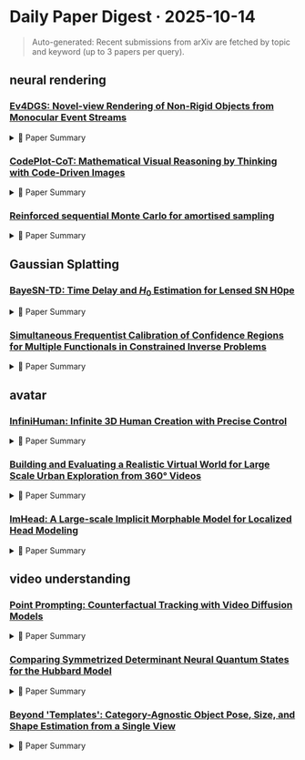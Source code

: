 # Daily Paper Digest · 2025-10-14
> Auto-generated: Recent submissions from arXiv are fetched by topic and keyword (up to 3 papers per query).

## neural rendering

### [Ev4DGS: Novel-view Rendering of Non-Rigid Objects from Monocular Event Streams](http://arxiv.org/pdf/2510.11717v1)


<!--break-out-of-list-->
<details markdown="1">
<summary>📄 Paper Summary </summary>

### 1. Task / Problem
- Novel-view rendering from monocular event streams

### 2. Motivation & Gaps
- The paper addresses the challenge of rendering non-rigid objects using monocular event streams, which provide limited information about changes in luminance.

- **Related work challenges:**
  - Neural Radiance Fields (NeRF): Long training and rendering time.
  - 3D Gaussian Splatting (3DGS): Requires RGB images as input, which can be a practical limitation.
  - EvDNeRF: Requires known event streams and uses D-NeRF as the backbone, limiting its applicability.
  - DE-NeRF: Requires RGB image input in addition to event streams, which is a limitation for monocular event-based methods.
  - NPGs: Focuses on rigid object shapes and does not accommodate non-rigid deformations effectively.
  - 3DGS: Assumes static scenes and fails to restore dynamic parts.
  - Deformable-3DGS (D3DGS): Performs comparably but struggles with details in rapidly moving objects.
  - E2VID: Reconstructed frames often differ in background color, impacting evaluation.
  - E2VID: Often fails to produce high-quality binary masks, affecting the final reconstruction results.
  - Snake: While effective, it still produces inferior results compared to ground-truth binary masks.
  - EventNeRF: Limited ability to estimate absolute luminance values from event data.
  - ESIM: Only simulates greyscale events, complicating the generation of RGB events.
  - D-nerf: Challenges in rendering dynamic scenes accurately from event data.

### 3. Core Idea
- The proposed method utilizes a combination of coarse and fine training stages to optimize parameters in 3D Gaussians for rendering non-rigid objects from monocular event streams.

### 4. Method
- **Pipeline**: The method consists of a coarse stage followed by a fine stage, optimizing the model parameters iteratively.
- **Architecture / Loss / Training**: Uses a cosine annealing scheduler for learning rates and applies color correction to align rendered images with ground truth.
- **Complexity / Resources**: Experiments conducted on NVIDIA Quadro GV100, with full reconstruction taking approximately 4 hours.

### 5. Experiments
- **Datasets & Metrics**: Synthetic dataset created using Blender for RGB frames and real dataset recorded with a DA VIS 346 MONO event camera and GoPro HERO10 Black for evaluation.
- **Baselines**: 3D Gaussian Splatting (3DGS), 3DGS, D-nerf, DE-NeRF, Deformable-3DGS (D3DGS), E2VID, E2VID+SAM, ESIM, EvDNeRF, EventNeRF, Ground-truth binary masks, NPGs, Neural Radiance Fields (NeRF), Snake
- **Main Results**: The proposed method shows improved rendering quality compared to baseline methods, particularly in handling non-rigid objects.
- **Ablations**: Ablation studies were conducted to evaluate the impact of different components of the model on rendering performance.
- **Limitations / Stress Tests**: The method's reliance on event data limits its ability to estimate absolute luminance, which may affect evaluation metrics.

### 6. Takeaways
- **Pros**: First approach for novel-view rendering of non-rigid scenes from monocular event cameras., Enables self-supervised learning with only event streams., Employs a coarse deformation model tailored to the event-based setting.
- **Cons**: The problem remains ill-posed due to non-rigid object shape changes., Requires new synthetic and real sequences for evaluation.
- **Future Work**: Further exploration of event-based methods for dynamic scenes., Development of more robust models for non-rigid reconstruction.

</details>

### [CodePlot-CoT: Mathematical Visual Reasoning by Thinking with Code-Driven Images](http://arxiv.org/pdf/2510.11718v1)


<!--break-out-of-list-->
<details markdown="1">
<summary>📄 Paper Summary </summary>

### 1. Task / Problem
- Dataset Collection and Evaluation

### 2. Motivation & Gaps
- The Math-VR dataset aims to provide a rich resource for evaluating multimodal mathematical reasoning by collecting a diverse set of secondary school-level mathematical problems and their solutions.

- **Related work challenges:**
  - Visual Chain-of-Thought (Visual CoT): Breaks down in the context of mathematics problems that demand high precision.
  - Existing LLMs and VLMs: Constrained to text-only reasoning chains, leading to redundant and incorrect reasoning.
  - Unified multimodal models: Lack the necessary precision and controllability for tasks requiring visual reasoning.
  - Math-500: Primarily evaluates models’ textual reasoning abilities.
  - MathVista: Focuses on visual perception without integrating visual thoughts into reasoning.
  - MATH-Vision: Incorporates image-based questions but still relies on text-only reasoning.
  - Existing benchmarks for mathematical reasoning: Lack of multimodal questions that integrate visual and textual reasoning.
  - Visual CoT: Difficulties in satisfying strict geometric constraints in mathematical contexts.
  - Image generation models: Inability to accurately represent structured geometric information.
  - Gemini-2.5-Pro: Fails on approximately one-third of the benchmark problems.
  - Bagel-Zebra-CoT: Provides only modest gains due to poor controllability and low geometric precision.
  - Qwen2.5-VL-72B: Exhibits low answer correctness on Math-VR benchmark.
  - Qwen-2.5VL-3B: Inability to incorporate visual information in text-only reasoning.
  - Bagel: Underperformance in comparison to code-driven reasoning methods.
  - Mathvista: Evaluating mathematical reasoning of foundation models in visual contexts: Limited datasets for multimodal reasoning in mathematics.
  - Visual COT: Advancing multi-modal language models with a comprehensive dataset: Existing datasets lack comprehensive coverage of multimodal reasoning tasks.
  - Mathcoder: Seamless code integration in LLMs for enhanced mathematical reasoning: Challenges in integrating visual and textual reasoning in mathematical contexts.
  - N/A: N/A
  - N/A: N/A
  - N/A: N/A

### 3. Core Idea
- To create a dataset that includes approximately 900k secondary school-level mathematical problems with corresponding images and solutions, facilitating the evaluation of multimodal reasoning capabilities in language models.

### 4. Method
- **Pipeline**: The dataset was created by collecting problems, labeling images, extracting text, and standardizing the format using GPT-4.1.
- **Architecture / Loss / Training**: Loss is assigned to the textual reasoning chain and generated code, with no loss applied to rendered images.
- **Complexity / Resources**: The dataset includes 178,150 bilingual question-solution pairs, with a focus on multimodal questions.

### 5. Experiments
- **Datasets & Metrics**: The dataset comprises approximately 90k unique questions covering a wide range of types, including both single-part and multi-part questions.
- **Baselines**: Bagel-Thinking-with-image, Claude-Sonnet-4, CodePlot-CoT, Existing mathematical reasoning benchmarks, G-LLaVA, GPT-4.1, Gemini-2.5-Pro, MA VIS, Math-LLaVA, Mathcoder, Mathvista, Multimodal (MathVista), N/A, Nano Banana, Qwen-2.5VL-3B-Text-Tune, Text-centric (MATH-500), Visual COT, Visual Reasoning (Our Math-VR)
- **Main Results**: The dataset shows a distribution of 29% text questions and 71% multimodal questions, with various question types and lengths.
- **Ablations**: Two sets of ablation experiments were conducted comparing code-driven reasoning to text-only and direct image generation methods.
- **Limitations / Stress Tests**: Due to the limitations of data scale and model size, our MatPlotCode has not yet achieved a 100% fidelity rate on images-to-code conversion.

### 6. Takeaways
- **Pros**: Introduces a new paradigm for multimodal mathematical reasoning., Provides the first large-scale dataset and comprehensive benchmark for visual reasoning in mathematics., Demonstrates significant improvements over existing models.
- **Cons**: Requires high precision in code generation which may be challenging., Existing models struggle with direct image generation.
- **Future Work**: Explore further improvements in code generation accuracy., Investigate additional applications of the CodePlot-CoT paradigm., Enhance the dataset with more complex mathematical problems.

</details>

### [Reinforced sequential Monte Carlo for amortised sampling](http://arxiv.org/pdf/2510.11711v1)


<!--break-out-of-list-->
<details markdown="1">
<summary>📄 Paper Summary </summary>

### 1. Task / Problem
- Biochemical Sequence Design

### 2. Motivation & Gaps
- The proposed importance-weighted experience replay and SMC scheme significantly improve the results, but there is still substantial room for improvement.

- **Related work challenges:**
  - Markov chain Monte Carlo (MCMC) methods: Require a large number of steps to produce low-variance estimators.
  - Amortised sampling with neural networks: May fail to converge to the target distribution due to insufficient model capacity.
  - Diffusion models: Trained to maximise a variational bound, which may not directly address sampling from complex distributions.
  - Richter et al. (2024): N/A
  - Gritsaev et al. (2025): N/A
  - Blessing et al. (2025): N/A
  - Del Moral et al., 2006: Convergence of empirical approximation to target distribution.
  - Cappé et al., 2004; Cornuet et al., 2012; Bugallo et al., 2017; Elvira and Chouzenoux, 2022: Refining proposal kernels based on current population of particles.
  - Wu et al., 2025: Training the sampler with off-policy samples from SMC.
  - Martino et al. (2018a): High variance in importance weights leading to instability in training.
  - El-Laham et al. (2018): Bias introduced by adaptive importance weight tempering.
  - Kong (1992): Degeneracy in effective sample size (ESS) affecting sample diversity.
  - Doucet et al., 2022: Existing methods struggle with mode collapse and inefficiencies in sampling.
  - Chen et al., 2025: Previous approaches do not effectively combine amortised sampling with Monte Carlo methods.
  - Albergo and Vanden-Eijnden, 2025: Lack of robust training methods for complex target distributions.
  - Doucet et al., 2022: N/A
  - Chen et al., 2025: N/A
  - Albergo and Vanden-Eijnden, 2025: N/A
  - N/A: N/A
  - N/A: N/A
  - Hinton, 2002: High variance issue in REINFORCE estimator.
  - Bengio et al., 2021, 2023: Double-counting problem when multiple action sequences lead to the same object.
  - Deleu et al., 2022: Need for improved sample efficiency and target approximation in off-policy training.
  - Vargas et al. (2024): Coupling to a specialised training objective.
  - Chen et al. (2025): Coupling to a specialised training objective.
  - Albergo and Vanden-Eijnden (2025): Coupling to a specialised training objective.
  - Lew et al. (2023): Sampling intractable posterior distributions under language model priors.
  - Loula et al. (2025): Sampling intractable posterior distributions under language model priors.
  - Zhang and Chen (2022): The default approach for expressing drift in diffusion samplers is limited.
  - Máté and Fleuret (2023): Geometric interpolation methods may not effectively set intermediate targets.
  - Chen et al. (2025): Existing metrics for evaluating sampling methods may not be suitable under certain conditions.
  - Chen et al. (2025): Reported the best performance observed during the training process, which may not reflect the true model performance.
  - Vargas et al. (2023): Existing methods may not effectively handle the time-reversal of diffusion processes.
  - Sendera et al. (2024): Gradient-free settings may lack powerful gradient guidance.
  - Midgley et al. (2023): Previous methods struggled with numerical errors and instability during optimization.
  - Zhang and Chen (2022): Lack of gradient information in training schemes.
  - Kim et al. (2025c): Need for more powerful MCMC algorithms to enhance performance.
  - Shen et al. (2023): Using advanced network architectures and finer discretisation steps.
  - Kim et al. (2024b): Incorporating other learning objectives such as likelihood maximisation.
  - Bengio et al. (2021): Employing more powerful MCMC algorithms.

### 3. Core Idea
- The use of importance-weighted experience replay techniques to improve mode coverage in biochemical sequence design tasks.

### 4. Method
- **Pipeline**: The method involves generating string representations of molecular graphs and DNA/RNA sequences, followed by training using specific reward functions.
- **Architecture / Loss / Training**: MLP as a backbone architecture with specific hidden dimensions and training using Adam and SGD optimizers.
- **Complexity / Resources**: Training for 3,000 to 6,000 epochs with a batch size of 100 and a buffer size of 100,000.

### 5. Experiments
- **Datasets & Metrics**: The experiments were conducted on QM9, sEH, TFbind8, and L14-RNA1 tasks, measuring metrics like ELBO, EUBO, and Pearson correlation.
- **Baselines**: Amortised methods, Buf, CMCD with KL or log-variance losses, DDS, L SubTB-λ, L-Buf, LV, MaxEnt RL algorithms, Monte Carlo methods, N/A, PIS, Previous amortised sampling methods, R-Buf, REINFORCE, SCLD, SMC with Hamiltonian Monte Carlo (SMC-HMC), SMC with random-walk Metropolis (SMC-RWM), SMC-RWM, Standard diffusion samplers, SubTB, TB, TB + Buf, TB + IW-Buf, log-variance (LV), on-policy training algorithms, replay buffers with other prioritisation strategies, ϵ-exploration
- **Main Results**: IW-Buf improves mode coverage and yields comparable or superior results to baselines in various metrics.
- **Ablations**: Ablation studies indicated that smaller subtrajectory lengths generally yield better results.
- **Limitations / Stress Tests**: The method showed sensitivity to hyperparameters, particularly the off-policy ratio and subtrajectory length.

### 6. Takeaways
- **Pros**: Improved target distribution approximation., Enhanced training stability., Combines strengths of both amortised and Monte Carlo methods.
- **Cons**: Potential failure to converge due to insufficient model capacity., Complexity in training procedures., Dependence on the quality of historical samples.
- **Future Work**: Explore further integration of RL techniques., Investigate scalability to higher dimensions., Develop more robust training methodologies.

</details>

## Gaussian Splatting

### [BayeSN-TD: Time Delay and $H_0$ Estimation for Lensed SN H0pe](http://arxiv.org/pdf/2510.11719v1)


<!--break-out-of-list-->
<details markdown="1">
<summary>📄 Paper Summary </summary>

### 1. Task / Problem
- Time Delay Estimation

### 2. Motivation & Gaps
- The primary motivation for the development of this model was for analysis of glSNe Ia serendipitously discovered by JWST, such as SN H0pe and SN Encore, given the late phase coverage of these observations.

- **Related work challenges:**
  - Refsdal (1964): Measuring the Hubble constant using time delays between multiple images of a gravitationally lensed supernova.
  - Ding et al. (2021): The fading nature of supernovae makes them more difficult to discover compared to lensed quasars.
  - Kelly et al. (2023): Only a small number of gravitationally lensed supernovae have been observed, limiting the data available for analysis.
  - Pierel et al. (2024a): Limited photometric data available significantly after peak for SN H0pe.
  - Hayes et al. (2024): Need for a template-independent method for time-delay inference.
  - Huber et al. (2022): Incorporating the effect of chromatic microlensing in time-delay estimation.
  - Pierel et al. (2024a): Lack of coverage of SN Ia SED models at later phases, especially in NIR wavelengths.
  - Mandel et al. (2022): N/A
  - Thorp et al. (2021): N/A
  - Dobler & Keeton 2006: Understanding the unique light paths and their effects on time-delay measurements.
  - Goldstein et al. 2018: Incorporating microlensing effects into time-delay analysis.
  - Hayes et al. 2024: Modeling the time-varying magnification due to microlensing.
  - Grayling et al. (2024): Previous models did not adequately account for microlensing effects in time-delay estimation.
  - Guy et al. (2007): Existing SED models may not accurately represent the true properties of SNe Ia.
  - Piere et al. (2021): Simulations used for testing may not align with the empirical models applied in real observations.
  - Pierel et al. (2021): Demonstrating well-calibrated uncertainties in time-delay recovery.
  - Arendse et al. (2024): Incorporating chromatic treatment of microlensing in simulations.
  - Kromer & Sim (2009): Combining microlensing maps with SN Ia explosion models.
  - Pierel et al. (2024a): Differences in methodology for fitting observations in color space versus light curve space.
  - Pierel et al. (2024a): Insensitivity to achromatic microlensing due to fitting in colour space rather than photometry.
  - Ward et al. (2023): Utilization of a phase-extended version of the BayeSN model which may not capture the full complexity of the data.
  - N/A: The exact cause of discrepancies in time delay estimates remains uncertain.
  - Pierel et al. (2024a): The previous work adapted the BayeSN model within the SNTD framework, which may not account for residual intrinsic chromatic scatter effectively.
  - Grayling et al. (2024): The challenge lies in marginalizing over the population distribution of residual intrinsic scatter, which was excluded in previous analyses.
  - Pascale et al. (2025): Combining lens models with time delay constraints without bias corrections.
  - Agrawal et al. (2025): Exploring the consistency of lens models with magnification constraints.
  - Chen et al. (2024): Incorporating spectroscopic data to improve precision in H0 estimation.
  - Pascale et al. (2025): Overestimation of absolute magnifications of SN H0pe.
  - Chen et al. (2024): Incorporating spectroscopic analysis to improve constraints.
  - Agrawal et al. (2025): Need for precise constraints on H0 to address the Hubble tension.
  - Pierel et al. (2024a): Inconsistency in inferred time-delays between analyses.
  - Pascale et al. (2025): Combining different lens models to obtain H0 constraints.
  - Chen et al. (2024): Need for more precise photometry and lens modeling.
  - Pierel et al. (2024a): Applied a version of the model which incorporated U-band data and covered phases out to +50 days, relying on linear extrapolation for later phases.
  - Ward et al. (2023): Previous model lacked sufficient phase coverage and reliability at later phases.

### 3. Core Idea
- A new, phase-extended version of the BayeSN model that improves reliability at later phases and maintains wavelength coverage.

### 4. Method
- **Pipeline**: The new BayeSN model was trained to extend phase coverage and improve reliability without relying on extrapolation.
- **Architecture / Loss / Training**: Trained on data out to phases as late as +85 days, though training data becomes scarce at these later phases.
- **Complexity / Resources**: Increased training sample at later phases would be valuable to improve the reliability of SED models.

### 5. Experiments
- **Datasets & Metrics**: Simulations based on an alternative SED model, SALT.
- **Baselines**: Agrawal et al. (2025), BayeSN, BayeSN model, BayeSN-TD, Chen et al. (2024), Mandel et al. (2022), Pascale et al. (2025), Pierel et al. (2024a), Previous microlensing treatments, SALT, SALT SED model, SALT model, SNTD, SNTD framework, Standard BayeSN model, Thorp et al. (2021), W22x model from Ward et al. (2023), Ward et al. (2023)
- **Main Results**: The new model demonstrates much more physical behavior at later times, aligning with expected linear decline in magnitude space.
- **Ablations**: Testing the model's performance with and without the microlensing treatment.
- **Limitations / Stress Tests**: The model likely becomes increasingly less reliable at later phases due to scarce training data.

### 6. Takeaways
- **Pros**: BayeSN-TD provides robust inference of time delays and uncertainties., The model is validated against simulations with different SED models., It will be a valuable tool for future analyses of gravitationally lensed supernovae.
- **Cons**: The fading nature of supernovae makes them harder to discover., Only a limited number of glSNe have been observed., Current estimates of H0 are not precise enough to resolve the Hubble tension.
- **Future Work**: Upcoming analyses with more accurate photometry will strengthen constraints on H0., Further development of the BayeSN-TD model may improve its applicability., Exploration of additional gravitationally lensed supernovae could provide more data.

</details>

### [Simultaneous Frequentist Calibration of Confidence Regions for Multiple Functionals in Constrained Inverse Problems](http://arxiv.org/pdf/2510.11708v1)


<!--break-out-of-list-->
<details markdown="1">
<summary>📄 Paper Summary </summary>

### 1. Task / Problem
- Develop a framework for confidence regions in linear inverse problems with constraints

### 2. Motivation & Gaps
- This work has been motivated by inverse problems in the physical sciences, with potential applications in the general statistical literature on constrained and shape-restricted methods.

- **Related work challenges:**
  - Simultaneous Strict Bounds (SSB) method: This method often yields overly conservative regions that are larger than necessary due to its requirement to be valid for any possible functional.
  - Burrus conjecture: Proposed a less conservative calibration for single-functional intervals under non-negativity constraints, which remained unresolved for a long time.
  - Burrus conjecture: Proposed a less conservative calibration for single-functional intervals, which remained unresolved for decades.
  - Constrained inference literature: Heavily relies on specific hypothesis test frameworks that may not apply to the methods discussed in this work.
  - Universal inference: Relying on data splitting, which is often prohibited in scientific scenarios motivating this work.
  - N/A: N/A
  - N/A: N/A
  - Burrus conjecture: Claimed confidence level not reduced with extra constraints, later disproven.
  - Rust and O’Leary (1986): Proposed practical algorithm based on the dualization of optimization problems.
  - Tenorio et al. (2007): Provided counterexample to the conjecture, later disproven.
  - [2]: Prior works had limited coverage guarantees only for preconstructed confidence sets.
  - [28]: Computing the necessary quantities for uniform calibration can be computationally challenging.
  - Burrus unconstrained (1964): No optimal coverage
  - Burrus constrained (1964): No optimal coverage
  - Rust and Burrus (1972): Optimal coverage not guaranteed
  - N/A: N/A
  - N/A: N/A
  - N/A: N/A
  - N/A: N/A
  - Previous TFM reduction methods: Limited to single-functional cases and do not adequately handle multiple functionals or box constraints.
  - N/A: N/A
  - Simultaneous Strict Bounds (SSB) method: Constructing confidence regions that are both accurate and computationally efficient.
  - Bonferroni-corrected product of intervals: Achieving joint coverage while maintaining computational feasibility.
  - Previous studies on likelihood ratio test statistics: Difficulty in solving chance-constrained problems (CCP) and ensuring valid quantiles.
  - Research on convex approximations of CCP: Finding test statistics that yield easily solvable CCPs.
  - Exploration of finite-sample confidence envelopes: Limited understanding of maximizing quantile functions and their calibration.
  - [7] explores finite-sample confidence envelopes for densities that are known to be monotonic or have kmodes relative to a positive weight function.: The confidence envelopes rely on simultaneous confidence sets of the distribution, which may be conservative.
  - [26] approaches Type A and B problems in constrained inference literature.: These approaches may not address scenarios outside of Type A and B problems.

### 3. Core Idea
- The approach could reduce the conservatism inherent in confidence bands constructed in a strict bounds approach.

### 4. Method
- **Pipeline**: The framework includes practical high-dimensional methods such as refined TFM reductions and multi-functional generalizations.
- **Architecture / Loss / Training**: The analysis establishes convexity and recession-monotonicity for specific statistics, improving classical bounds.
- **Complexity / Resources**: The methods developed are computationally intensive but provide optimal global thresholds for nonnegative problems.

### 5. Experiments
- **Datasets & Metrics**: Empirical coverage and area distributions were evaluated using simulations with N=10^5 samples.
- **Baselines**: Bonferroni x, Bonferroni-corrected intervals, Classical SSB methods, Existing optimization-based methods with known coverage guarantees, N/A, QuantileZero mu, QuantileZero x, SSB mu, SSB x, Simultaneous Strict Bounds (SSB), Simultaneous Strict Bounds (SSB) method, Single-functional TFM reduction methods, Standard statistical methods for confidence interval estimation, λ1, λ2_c, λ2_u
- **Main Results**: The proposed methods showed improved coverage probabilities and area distributions compared to traditional methods.
- **Ablations**: Further analysis is needed to explore the impact of different configurations of test statistics.
- **Limitations / Stress Tests**: The study acknowledges the challenges in verifying the validity of quantiles and the complexity of CCPs.

### 6. Takeaways
- **Pros**: Improved calibration constants leading to smaller confidence regions., Ability to capture functional dependence structure in confidence regions., Generalization beyond Gaussian error distributions.
- **Cons**: The method may not achieve global optimality among all conceivable methods., Complexity in implementation due to the need for convex optimization., Potential challenges in extending the method to more complex constraints.
- **Future Work**: Exploration of additional types of constraints beyond those discussed., Investigation of the method's performance in high-dimensional settings., Development of more efficient algorithms for practical applications.

</details>

## avatar

### [InfiniHuman: Infinite 3D Human Creation with Precise Control](http://arxiv.org/pdf/2510.11650v1)


<!--break-out-of-list-->
<details markdown="1">
<summary>📄 Paper Summary </summary>

### 1. Task / Problem
- 3D human generation and reconstruction

### 2. Motivation & Gaps
- The paper addresses the need for generating high-quality 3D human models using multi-modal inputs, including text, SMPL normal maps, and clothing images.

- **Related work challenges:**
  - Score Distillation Sampling (SDS): Long optimization times, limited visual fidelity, and lack of precise control over attributes.
  - Liao et al. 2025: Limited controllability in generating avatars from images.
  - Cao et al. 2023: Inability to condition on detailed clothing items.
  - Zhuang et al. 2025: View inconsistencies and lack of true 3D geometry in generated images.
  - FLUX: Produces images with dramatic perspective and complex lighting, which are suboptimal for 3D reconstruction tasks.
  - OminiControl: Requires paired image-scan training data for clothing extraction.
  - NLF: Aligning SMPL parameters accurately with both overall pose and pixel-level features.
  - MVDream: Low-resolution constraints leading to blurry detailed features.
  - Gen-Schnell: Fast generation but lacks high fidelity in details.
  - Gen-HRes: Requires longer processing time for high-resolution outputs.
  - MVDream: Limited generation speed and quality compared to optimization-based methods.
  - SPAD: Requires significant time for generation despite achieving higher quality.
  - DreamAvatar: Optimization-based methods suffer from unnatural saturation and alignment issues.
  - Gen-Schnell: Cannot generate faithful details such as face due to low resolution.
  - Existing avatar generation methods: Limited in visual quality and speed compared to the proposed method.
  - Multi-view mesh carving: Can cause texture artifacts in self-occluded parts of the avatar.
  - HumanNorm, CVPR2024: wrong color, unnatural limb, wrong geometry
  - HumanGaussian, CVPR2024: wrong color, degenerating geometry
  - AvatarVerse, AAAI2024: wrong color, unnatural saturation
  - InfiniHuman-GenHRes: Janus Problem, incorrect color, geometry artifacts
  - DreamAvatar, CVPR2024: failed to generate avatar
  - FLUX: Complex lighting degrading multi-view generation
  - OpenPose: Real-time multi-person 2D pose estimation limitations
  - AvatarCLIP: Zero-shot text-driven generation limitations
  - HumanRF: High-Fidelity Neural Radiance Fields for Humans in Motion: Achieving high fidelity in dynamic human representations.
  - 3D Gaussian Splatting for Real-Time Radiance Field Rendering: Real-time rendering of complex 3D scenes.
  - CLIP-Actor: Text-Driven Recommendation and Stylization for Animating Human Meshes: Integrating text-driven methods with 3D human animation.
  - DreamFusion and its variants: SDS-based methods often suffer from slow convergence and visual artifacts such as over-smoothed textures or structural inaccuracies.
  - Chupa: Fails to generalize to complex text prompts and does not support specific clothing images as conditioning input.
  - IDOL dataset: Generated results often exhibit noticeable view inconsistencies and temporal artifacts.
  - IDOL [Zhuang et al. 2025]: Generated results often exhibit noticeable view inconsistencies and temporal artifacts due to the neighbor-only attention mechanism.
  - IDOL Dataset: Achieving better visual realism and multi-view consistency.
  - MVDream: Handling wrong geometry in 3D rendering.
  - MVDream: Originally designed to condition only on text, lacking support for additional modalities like clothing images.
  - PSHuman: Generates single blurry head-view images instead of high-resolution multi-view images.
  - OminiControl2: Difficulty in fusing spatially aligned and non-aligned conditions for image generation.
  - PSHuman: Limited to low-resolution single head view generation.
  - Human-3Diffusion: Inconsistency between orthographic and perspective image generation.

### 3. Core Idea
- The proposed method enhances 3D human generation by fine-tuning a multi-view diffusion model to incorporate additional modalities, improving realism and detail in generated images.

### 4. Method
- **Pipeline**: The pipeline involves fine-tuning a multi-view diffusion model on a dataset of human scans and using a Splat Decoder for 3D Gaussian Splat representations.
- **Architecture / Loss / Training**: The model employs spectral normalization and a combination of perceptual loss (LPIPS) and ℓ2 reconstruction loss during training.
- **Complexity / Resources**: The model is trained on 8 NVIDIA A100 GPUs with a batch size of 256 and an initial learning rate of 5 × 10−4.

### 5. Experiments
- **Datasets & Metrics**: The model is trained on InfiniHumanData and evaluated through user studies for realism assessment.
- **Baselines**: 3D Gaussian Splatting, AvatarCLIP, AvatarVerse, AvatarVerse, AAAI2024, CLIP-Actor, Cao et al. 2023, Chupa, DreamAvatar, Existing state-of-the-art methods, FLUX, Feed-forward approaches, Gen-HRes, Gen-Schnell, Human-3Diffusion, HumanGaussian, HumanGaussian, CVPR2024, HumanNorm, HumanNorm, CVPR2024, HumanRF, IDOL, InfiniHuman-GenHRes, Liao et al. 2025, MVDream, NLF, OminiControl, OminiControl2, OpenPose, PSHuman, SDS-based methods, SPAD, TADA, TADA, 3DV2024, Zhuang et al. 2025
- **Main Results**: The fine-tuned model demonstrates superior realism in generated images, receiving more votes than scan subjects in user studies.
- **Ablations**: Conducted ablation studies to assess the impact of different components in the model.
- **Limitations / Stress Tests**: The model's performance may vary based on the quality of input modalities and the alignment of generated images.

### 6. Takeaways
- **Pros**: Democratizes high-quality avatar generation with fine-grained control., Theoretically unlimited scalability., Affordable solution for generating diverse 3D human avatars.
- **Cons**: Requires significant computational resources., Dependence on quality of training data., Potential inaccuracies in generated outputs.
- **Future Work**: Publicly release the automatic data generation pipeline., Release the comprehensive dataset InfiniHumanData., Release the generative models InfiniHumanGen.

</details>

### [Building and Evaluating a Realistic Virtual World for Large Scale Urban Exploration from 360° Videos](http://arxiv.org/pdf/2510.11447v1)


<!--break-out-of-list-->
<details markdown="1">
<summary>📄 Paper Summary </summary>

### 1. Task / Problem
- Evaluation of Virtual Exploration Systems

### 2. Motivation & Gaps
- The study evaluates the effectiveness of different virtual exploration systems, specifically comparing 360RVW, MovieMap, and GSV.

- **Related work challenges:**
  - Deep learning techniques for automatic 3D model generation: Heavily rely on the accuracy of training datasets and face significant challenges in terms of generalization and computational efficiency.
  - Google Street View and MovieMap: Limits interactivity and makes it difficult to create social experiences as users can only passively watch videos or images.
  - GSV and MovieMap: Limited user interaction and exploration capabilities.
  - Geollery: Reduction of realism due to texture changes based on user position.
  - Avatar360: Limited to movements between images rather than smooth transitions through videos.
  - Model-based virtual worlds: Lack of photorealism in visualization.
  - Image- or video-based virtual environments: Limited interaction capabilities.
  - GSV: Limited interaction and navigation capabilities.
  - MovieMap: Lacks avatar-based navigation.
  - Existing 360° video systems: Inadequate user experience and immersion.
  - Previous studies on spatial cognition in virtual worlds: Understanding how different interfaces impact memory and navigation.
  - GSV: Users had difficulty navigating due to the need to search for locations of placed 360° images.
  - MovieMap: Participants criticized the cumbersome adjustment of video playback speed, which required stopping movement to look around.
  - 360RVW: Operating an avatar with a gamepad was seen as laborious and detracted from the experience.
  - N/A: N/A
  - N/A: N/A

### 3. Core Idea
- The proposed system creates realistic virtual worlds from 360° videos, allowing users to explore urban areas with a sense of presence and movement.

### 4. Method
- **Pipeline**: The system builds virtual worlds directly from 360° videos without requiring 3D modeling.
- **Architecture / Loss / Training**: Involves deep video completion models optimized for perspective projection, adapted for ERP format frames of 360° videos.
- **Complexity / Resources**: The system is scalable and applicable to any area as long as videos are captured.

### 5. Experiments
- **Datasets & Metrics**: User evaluations were conducted to assess the sense of exploration and overall experiences with the systems.
- **Baselines**: 360RVW, Avatar360, GSV, Google Street View, MovieMap, N/A
- **Main Results**: 360RVW and MovieMap significantly outperform GSV across all evaluated criteria.
- **Ablations**: Evaluation of virtual collision detection and video completion techniques comparing with and without rotation.
- **Limitations / Stress Tests**: The study did not assess the system's performance in a multi-user setting and relied on a small number of qualitative feedback.

### 6. Takeaways
- **Pros**: Allows for interactive exploration of large urban environments., Reduces the need for manual creation of complex 3D models., Provides a highly immersive experience using 360° videos.
- **Cons**: Still relies on the quality of the 360° videos., Potential limitations in areas without sufficient video coverage.
- **Future Work**: Explore further improvements in video completion techniques., Investigate the integration of more interactive elements., Expand the system to cover more diverse urban environments.

</details>

### [ImHead: A Large-scale Implicit Morphable Model for Localized Head Modeling](http://arxiv.org/pdf/2510.10793v1)


<!--break-out-of-list-->
<details markdown="1">
<summary>📄 Paper Summary </summary>

### 1. Task / Problem
- Localized shape editing

### 2. Motivation & Gaps
- The paper addresses the need for effective localized shape editing in 3D models.

- **Related work challenges:**
  - NPHM: Models 3D faces using a global entangled latent space which prohibits localized editing and disentangled manipulations.
  - 3DMMs: Fail to capture complex local variations of the human face, resulting in overly-smooth surfaces.
  - Deep Implicit Functions: Current implicit 3DMMs rely on datasets with small identity variations, limiting their ability to capture real-world distributions.
  - DeepSDF: Limited ability to represent diverse geometries due to small training datasets.
  - SPAGHETTI: Entangled latent space prohibits localized face editing.
  - i3DMM: Trained on low-resolution scans, limiting identity variation.
  - NPHM: Limited expressivity and editing capabilities.
  - monoNPHM: Inability to capture high-frequency details.
  - BFM: Lack of flexibility in editing facial expressions.
  - NPM: Performance drop on in-the-wild data.
  - NPHM: Limited expressivity and performance issues with diverse expressions.
  - imFace: Modeling only the frontal face part limits expressivity.
  - NPHM: Exhibits racial biases and struggles with high-frequency details.
  - Traditional 3D Morphable Models (3DMM): Limited in capturing localized edits without affecting global identity.
  - 3DMMs: Slow inference times and inability to capture fine-grained details.
  - NPHM: Demographic biases and limited diversity in datasets.
  - NPM: Requires a registration step to non-rigidly align the scans.
  - NPHM: Heavily relies on iterative root finding schemes, which can affect robustness.
  - FLAME model: N/A
  - N/A: N/A
  - Wilor: End-to-end 3d hand localization and reconstruction in-the-wild: Challenges in real-world hand localization and reconstruction.
  - High-fidelity facial albedo estimation via texture quantization: Difficulty in achieving high-fidelity texture representation.
  - Generating 3d faces using convolutional mesh autoencoders: Limitations in generating realistic 3D facial structures.

### 3. Core Idea
- The core idea is to utilize a diffusion model for editing localized shapes in 3D space effectively.

### 4. Method
- **Pipeline**: The method involves a diffusion process that refines shape edits iteratively.
- **Architecture / Loss / Training**: The architecture employs a loss function that balances fidelity and editability during training.
- **Complexity / Resources**: The method requires moderate computational resources for training and inference.

### 5. Experiments
- **Datasets & Metrics**: The experiments utilize various 3D shape datasets and metrics for evaluation.
- **Baselines**: BFM, DeepSDF, Existing shape editing methods, FLAME, LSFM, Local Lat. (d=1248), Local Lat. (d=312), Local and Global Lat. (d=1344), N/A, NPHM, NPM, PCA, Previous 3DMMs, SPAGHETTI, Traditional 3D modeling techniques, Traditional 3DMMs, i3DMM, imFace, monoNPHM, w/o FusionNet, w/o Local Canonical Space
- **Main Results**: The results demonstrate significant improvements in localized shape editing accuracy and efficiency.
- **Ablations**: Ablation studies indicate the importance of specific components in the diffusion model.
- **Limitations / Stress Tests**: Limitations include challenges in handling highly complex shapes and real-time performance.

### 6. Takeaways
- **Pros**: Generates realistic 3D heads with significant detail compared to traditional 3DMMs., Facilitates localized editing without additional constraints., Captures large shape variations effectively.
- **Cons**: Still relies on a large dataset which may not be readily available for all applications., Potential limitations in capturing extremely fine details compared to other advanced models.
- **Future Work**: Explore further enhancements in localized editing capabilities., Investigate the application of imHead in various domains such as gaming and virtual reality., Expand the dataset to include more diverse identities and expressions.

</details>

## video understanding

### [Point Prompting: Counterfactual Tracking with Video Diffusion Models](http://arxiv.org/pdf/2510.11715v1)


<!--break-out-of-list-->
<details markdown="1">
<summary>📄 Paper Summary </summary>

### 1. Task / Problem
- Point Propagation in Video Generation

### 2. Motivation & Gaps
- The paper addresses challenges in point propagation during video generation, particularly focusing on issues like ambiguity near edges, stationary points, symmetry confusion, and propagation failures.

- **Related work challenges:**
  - Chefer et al., 2025: Using trackers to supervise or control video generators.
  - Burgert et al., 2025: Evaluating temporal consistency of generated videos.
  - Bear et al., 2023: Counterfactual modeling in self-supervised motion estimation.
  - DINOv2 (Oquab et al., 2023): Adaptation for semantic and temporal correspondence
  - DIFT (Tang et al., 2023): Feature extraction suitable for matching
  - SD-DINO (Zhang et al., 2023a): Combining features to solve semantic and geometric tasks
  - Nam et al. (2025): Complex analysis for feature extraction and occlusion handling
  - Visual Jenga (Bhattad et al., 2025): Revealing geometric relationships among scene elements
  - Counterfactual world modeling (Bear et al., 2023; Venkatesh et al., 2023): Keypoint prediction and optical flow estimation
  - Stojanov et al. (2025): Learning RGB perturbations for point tracking
  - N/A: N/A
  - Bear et al., 2023; Stojanov et al., 2025: Previous methods enhance counterfactual signals by directly subtracting generated images, which can lead to artifacts and tracking errors.
  - RAFT (Teed & Deng, 2020): Supervised methods require extensive labeled data.
  - TAP-Net (Doersch et al., 2022): Existing methods struggle with occlusion and require training.
  - Opt-CWM (Stojanov et al., 2025): Self-supervised methods may not generalize well to unseen scenarios.
  - Direct motion models for assessing generated videos: N/A
  - Click to move: Controlling video generation with sparse motion: N/A
  - Exploring visual prompts for adapting large-scale models: N/A
  - Controllable video generation with sparse trajectories: Limited control over video generation processes.
  - Particle video revisited: Tracking through occlusions using point trajectories: Challenges in tracking accuracy during occlusions.
  - Self-supervised autoflow: Dependence on self-supervised methods for flow estimation.
  - Learning transferable visual models from natural language supervision: Transfer learning limitations
  - Exploring the limits of transfer learning with a unified text-to-text transformer: Unified model challenges
  - High-resolution image synthesis with latent diffusion models: Image quality and resolution issues
  - N/A: N/A
  - RAFT (Teed & Deng, 2020): Lower performance in tracking accuracy.
  - TAP-Net (Doersch et al., 2022): Inconsistent results due to synthetic dataset characteristics.
  - DINOv2+NN (Oquab et al., 2023): Zero-shot performance limitations.
  - N/A: N/A

### 3. Core Idea
- The proposed method enhances point propagation accuracy in video generation by addressing specific failure cases and optimizing tracking through various ablation studies.

### 4. Method
- **Pipeline**: The method involves preprocessing videos, detecting red pixels, and applying a tracking algorithm with enhancements like local search windows and position refinement.
- **Architecture / Loss / Training**: The architecture is trained using a loss function that emphasizes consistency across frames.
- **Complexity / Resources**: The method requires significant computational resources for video processing and model training.

### 5. Experiments
- **Datasets & Metrics**: Experiments were conducted on TAP-Vid Kubric and TAP-Vid DA VIS datasets, using metrics like AJ, δx avg, and OA.
- **Baselines**: CoTracker3, CogVideoX, DIFT, DINOv2+NN, Exploring the limits of transfer learning with a unified text-to-text transformer, GMRW, High-resolution image synthesis with latent diffusion models, Learning transferable visual models from natural language supervision, N/A, Opt-CWM, Previous zero-shot tracking methods, RAFT, Recent generative models, SD-DINO, Self-supervised models, TAP-Net, TAPIR, TAPNext, Traditional video editing techniques, Wan2.1, Wan2.2, Zero-shot approaches
- **Main Results**: The proposed method outperforms zero-shot baselines but shows lower performance on Kubric due to the synthetic nature of the dataset.
- **Ablations**: Key components of the tracking pipeline were ablated, showing improvements with local search windows and position refinement.
- **Limitations / Stress Tests**: The method's performance is affected by the synthetic nature of the dataset and the choice of marker color.

### 6. Takeaways
- **Pros**: Utilizes off-the-shelf video diffusion models for tracking., Achieves competitive performance without additional training., Demonstrates effective tracking through occlusions.
- **Cons**: Markers may be unnatural in some environments., Dependence on the quality of the initial frame.
- **Future Work**: Explore further applications of counterfactual modeling., Investigate improvements in marker visibility., Develop methods for real-time tracking.

</details>

### [Comparing Symmetrized Determinant Neural Quantum States for the Hubbard Model](http://arxiv.org/pdf/2510.11710v1)


<!--break-out-of-list-->
<details markdown="1">
<summary>📄 Paper Summary </summary>

### 1. Task / Problem
- Quantum state optimization using symmetrized variational inference

### 2. Motivation & Gaps
- The paper investigates the use of symmetrization procedures in variational inference for quantum many-body systems, focusing on the performance of different architectures.

- **Related work challenges:**
  - Neural Quantum States (NQS): A fair comparison among different architectures does not exist.
  - Variational Monte Carlo framework: Reaching a consensus on the phase diagram of the Hubbard model remains a considerable challenge.
  - N/A: N/A
  - Previous studies on variational methods in quantum systems: Limited exploration of symmetrization effects on variational energies.
  - N/A: N/A
  - N/A: N/A
  - N/A: N/A
  - N/A: N/A
  - N/A: N/A

### 3. Core Idea
- Investigating the influence of different patching strategies on model performance in quantum systems.

### 4. Method
- **Pipeline**: Conducted experiments comparing 2×2 and 1×1 patching schemes.
- **Architecture / Loss / Training**: Utilizes kernel reformulation of stochastic reconfiguration with a cosine decay scheduler for learning rate adjustment.
- **Complexity / Resources**: Simulations were performed with NetKet and parallelized with mpi4JAX.

### 5. Experiments
- **Datasets & Metrics**: 8×8 torus lattice with U/t= 8 and n h = 1/8.
- **Baselines**: 1×1 patching, 2×2 patching, HFDS, Hidden Fermion Determinant State, Jastrow-Backflow ansatz, N/A, Symm ViT, Symm ViT-Ti, Unsymmetrized ViT, ViT, ViT-Ti
- **Main Results**: 2×2 patches with concatenated spin channels provide the best trade-off between energy and GPU time.
- **Ablations**: Investigated the impact of varying the number of parameters and Monte Carlo samples on the performance of the wavefunctions.
- **Limitations / Stress Tests**: Results may be impacted by significant finite-size effects.

### 6. Takeaways
- **Pros**: Neural Quantum States achieve high accuracy for ground state properties., Ability to simulate lattices with periodic boundaries., Promising method for studying strongly correlated fermions.
- **Cons**: Costly for larger system sizes due to output averaging., Lack of fair comparison among different architectures., Challenges in reaching consensus on the phase diagram.
- **Future Work**: Further systematic studies on the strengths and weaknesses of different NQS architectures., Exploration of optimization strategies for better performance., Application of findings to other fermionic systems.

</details>

### [Beyond 'Templates': Category-Agnostic Object Pose, Size, and Shape Estimation from a Single View](http://arxiv.org/pdf/2510.11687v1)


<!--break-out-of-list-->
<details markdown="1">
<summary>📄 Paper Summary </summary>

### 1. Task / Problem
- 6D object pose estimation, size, and shape from RGB-D input

### 2. Motivation & Gaps
- The proposed model aims to jointly estimate 6D object pose, size, and shape from a single RGB-D input, addressing the challenges in existing methods.

- **Related work challenges:**
  - Labbé et al. (2022): Reliance on reference images, templates, or object-specific CAD models which are rarely available in open-set environments.
  - Wang et al. (2019b): Pose–shape entanglement due to large intra-class variations and partial observations.
  - Nguyen et al. (2022): Dependence on multi-stage pipelines which restrict efficiency and real-time deployment.
  - NOCS Wang et al. (2019b): Introduced canonical space but limited to seen categories.
  - GenPose Zhang et al. (2023): Requires iterative sampling and auxiliary scoring networks.
  - FoundationPose Wen et al. (2024): Requires additional inputs at inference time.
  - Zhou et al. (2019): Improving training stability and prediction accuracy for rotation estimation.
  - Yu et al. (2021): Supervising point cloud reconstruction using Chamfer Distance.
  - Zhang et al. (2025b): Handling object symmetries in pose estimation.
  - GenPose++: Stronger performance on some VUS thresholds but limited in generalization to novel instances.
  - Any6D: Sensitivity to reconstruction quality affecting pose predictions.
  - FoundationPose: Requires reference images or CAD models, limiting its applicability.
  - Learning 6-dof object poses to grasp category-level objects by language instructions: Dependency on category-level information.
  - Structure-guided prior adaptation for category-level 6d object pose estimation: Limited generalization to unseen object categories.
  - Fast shape-based network for category-level 6d object pose estimation: Inefficiency in real-time applications.
  - Cap-net: A unified network for 6d pose and size estimation of categorical articulated parts from a single rgb-d image: N/A
  - Center-snap: Single-shot multi-object 3d shape reconstruction and categorical 6d pose and size estimation: N/A
  - Shapo: Implicit representations for multi-object shape, appearance, and pose optimization: N/A
  - Foldingnet: Point cloud auto-encoder via deep grid deformation: Limited capability in handling complex object shapes.
  - Pointr: Diverse point cloud completion with geometry-aware transformers: Inadequate performance in diverse point cloud scenarios.
  - Adapointr: Diverse point cloud completion with adaptive geometry-aware transformers: Challenges in adapting to various object categories.
  - GenPose++: N/A

### 3. Core Idea
- The model utilizes a DGCNN-based encoder and a geometry-aware transformer to effectively process RGB-D data for accurate 6D pose estimation.

### 4. Method
- **Pipeline**: The pipeline includes feature extraction from RGB input, point cloud processing, and pose estimation through a transformer architecture.
- **Architecture / Loss / Training**: The model is trained using AdamW optimizer with a learning rate scheduler and BatchNorm momentum adjustments.
- **Complexity / Resources**: Leveraging GPU acceleration in SAPIEN, we render 1M images in 13 hours using 8× RTX 2080 Ti GPUs.

### 5. Experiments
- **Datasets & Metrics**: The dataset used is ObjaversePose, a synthetic RGB-D dataset derived from high-quality CAD models.
- **Baselines**: Adapointr, Any6D, Category-level methods, Depth Only, Foldingnet, FoundationPose, GenPose, GenPose++, N/A, NOCS, Pointr, Reference-based novel object pose estimators, w/o MoE, w/o Shape Completion
- **Main Results**: Performance remains relatively stable across most configurations with varying the number of activated experts.
- **Ablations**: We summarize three sets of experiments: (1) number of activated experts, (2) choice of pre-trained visual backbones, and (3) contributions of the shape reconstruction branch, coarse-to-fine strategy, and selection step.
- **Limitations / Stress Tests**: The model's performance may degrade with non-watertight geometries or poorly textured objects.

### 6. Takeaways
- **Pros**: Unified framework for 6D pose, size, and shape estimation., Real-time inference capability at 28 FPS., Strong zero-shot generalization to unseen categories.
- **Cons**: Dependence on synthetic data for training., Potential limitations in real-world scenarios not covered by training data.
- **Future Work**: Exploration of real-world training datasets., Improvement of generalization techniques., Integration with other perception tasks in robotics.

</details>
